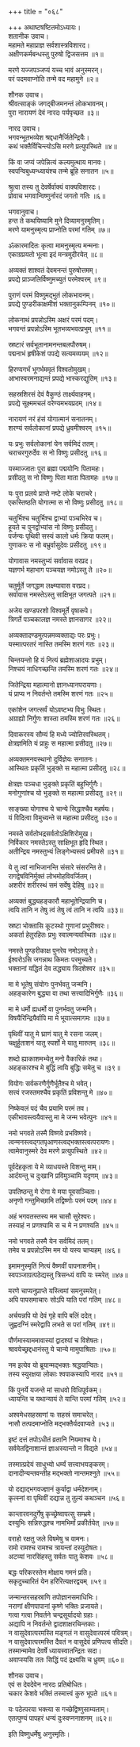 +++
title = "०६८"

+++
अथाष्टषष्टितमोऽध्यायः।  
शतानीक उवाच।  
महामते महाप्राज्ञ सर्वशास्त्रविशारद।  
अक्षीणकर्मबन्धस्तु पुरुषो द्विजसत्तम ॥१॥

मरणे यज्जपञ्जप्यं यच्च भावं अनुस्मरन्।  
परं पदमवाप्नोति तन्मे वद महामुने ॥२॥

शौनक उवाच।  
श्रीवत्साङ्कं जगद्बीजमनन्तं लोकभावनम्।  
पुरा नारायणं देवं नारदः पर्यपृच्छत ॥३॥

नारद उवाच।  
भगवन्भूतभव्येश श्रद्दधानैर्जितेन्द्रियैः।  
कथं भक्तैर्विचिन्त्योऽसि मरणे प्रत्युपस्थिते ॥४॥

किं वा जप्यं जपेन्नित्यं कल्यमुत्थाय मानवः।  
स्वपन्विबुध्यन्ध्यायंश्च तन्मे ब्रूहि सनातन ॥५॥

श्रुत्वा तस्य तु देवर्षेर्वाक्यं वाक्यविशारदः।  
प्रोवाच भगवान्विष्णुर्नारदं जगतो गतिः ॥६॥

भगवानुवाच।  
हन्त ते कथयिष्यामि मुने दिव्यामनुस्मृतिम्।  
मरणे यामनुस्मृत्य प्राप्नोति परमां गतिम् ॥७॥

ॐकारमादितः कृत्वा मामनुस्मृत्य मन्मनाः।  
एकाग्रप्रयतो भूत्वा इदं मन्त्रमुदीरयेत् ॥८॥

अव्यक्तं शाश्वतं देवमनन्तं पुरुषोत्तमम्।  
प्रपद्ये प्राञ्जलिर्विष्णुमच्युतं परमेश्वरम् ॥९॥

पुराणं परमं विष्णुमद्भुतं लोकभावनम्।  
प्रपद्ये पुण्डरीकाक्षमीशं भक्तानुकम्पिनम् ॥१०॥

लोकनाथं प्रपन्नोऽस्मि अक्षरं परमं पदम्।  
भगवन्तं प्रपन्नोऽस्मि भूतभव्यभवत्प्रभुम् ॥११॥

स्रष्टारं सर्वभूतानामनन्तबलपौरुषम्।  
पद्मनाभं हृषीकेशं पपद्ये सत्यमव्ययम् ॥१२॥

हिरण्यगर्भं भूगर्भममृतं विश्वतोमुखम्।  
आभास्वरमनाद्यन्तं प्रपद्ये भास्करद्युतिम् ॥१३॥

सहस्रशिरसं देवं वैकुण्ठं तार्क्ष्यवाहनम्।  
प्रपद्ये सूक्ष्ममचलं वरेण्यमभयप्रदम् ॥१४॥

नारायणं नरं हंसं योगात्मानं सनातनम्।  
शरण्यं सर्वलोकानां प्रपद्ये ध्रुवमीश्वरम् ॥१५॥

यः प्रभुः सर्वलोकानां येन सर्वमिदं ततम्।  
चराचरगुरुर्देवः स नो विष्णुः प्रसीदतु ॥१६॥

यस्माज्जातः पुरा ब्रह्मा पद्मयोनिः पितामहः।  
प्रसीदतु स नो विष्णुः पिता माता पितामहः ॥१७॥

यः पुरा प्रलये प्राप्ते नष्टे लोके चराचरे।  
एकस्तिष्ठति योगात्मा स नो विष्णुः प्रसीदतु ॥१८॥

चतुर्भिश्च चतुर्भिश्च द्वाभ्यां पञ्चभिरेव च।  
हूयते च पुनर्द्वाभ्यांस नो विष्णुः प्रसीदतु।  
पर्जन्यः पृथिवी सस्यं कालो धर्मः क्रिया फलम्।  
गुणाकरः स नो बभ्रुर्वासुदेवः प्रसीदतु ॥१९॥

योगावास नमस्तुभ्यं सर्वावास वरप्रद।  
यज्ञगर्भ महाभाग पञ्चयज्ञ नमोऽस्तु ते ॥२०॥

चतुर्मूर्ते जगद्धाम लक्ष्म्यावास वरप्रद।  
सर्वावास नमस्तेऽस्तु साक्षिभूत जगत्पते ॥२१॥

अजेय खण्डपरशो विश्वमूर्ते वृषाकपे।  
त्रिगर्ते पञ्चकालज्ञ नमस्ते ज्ञानसागर ॥२२॥

अव्यक्तादण्डमुत्पन्नमव्यक्ताद्यः परः प्रभुः।  
यस्मात्परतरं नास्ति तमस्मि शरणं गतः ॥२३॥

चिन्तयन्तो हि यं नित्यं ब्रह्मेशाआदयः प्रभुम्।  
निश्चयं नाधिगच्छन्ति तमस्मि शरणं गतः ॥२४॥

जितेन्द्रिया महात्मानो ज्ञानध्यानपरायणाः।  
यं प्राप्य न निवर्तन्ते तमस्मि शरणं गतः ॥२५॥

एकांशेन जगत्सर्वं योऽवष्टभ्य विभुः स्थितः।  
अग्राह्यो निर्गुणः शास्ता तमस्मि शरणं गतः ॥२६॥

दिवाकरस्य सौम्यं हि मध्ये ज्योतिरवस्थितम्।  
क्षेत्रज्ञमिति यं प्राहुः स महात्मा प्रसीदतु ॥२७॥

अव्यक्तमनवस्थानो दुर्विज्ञेयः सनातनः।  
आस्थितः प्रकृतिं भुङ्क्ते स महात्मा प्रसीदतु ॥२८॥

क्षेत्रज्ञः पञ्चधा भुङ्क्ते प्रकृतिं बहुभिर्गुणैः।  
मनोगुणांश्च यो भुङ्क्ते स महात्मा प्रसीदतु ॥२९॥

साङ्ख्या योगाश्च ये चान्ये सिद्धाश्चैव महर्षयः।  
यं विदित्वा विमुच्यन्ते स महात्मा प्रसीदतु ॥३०॥

नमस्ते सर्वतोभद्रसर्वतोऽक्षिशिरोमुख।  
निर्विकार नमस्तेऽस्तु साक्षिभूत हृदि स्थित।  
अतीन्द्रिय नमस्तुभ्यं लिङ्गेभ्यस्त्वं प्रमीयसे ॥३१॥

ये तु त्वां नाभिजानन्ति संसारे संसरन्ति ते।  
रागद्वेषविनिर्मुक्तं लोभमोहविवर्जितम्।  
अशरीरं शरीरस्थं समं सर्वेषु देहिषु ॥३२॥

अव्यक्तं बुद्ध्यहङ्कारौ महाभूतेन्द्रियाणि च।  
त्वयि तानि न तेषु त्वं तेषु त्वं तानि न त्वयि ॥३३॥

स्रष्टा भोक्तासि कूटस्थो गुणानां प्रभुरीश्वरः।  
अकर्ता हेतुरहितः प्रभुः स्वात्मन्यवस्थितः ॥३४॥

नमस्ते पुण्डरीकाक्ष पुनरेव नमोऽस्तु ते।  
ईश्वरोऽसि जगन्नाथ किमतः परमुच्यते।  
भक्तानां यद्धितं देव तद्ध्याय त्रिदशेश्वर ॥३५॥

मा मे भूतेषु संयोगः पुनर्भवतु जन्मनि।  
अहङ्कारेण बुद्ध्या वा तथा सत्त्वादिभिर्गुणैः ॥३६॥

मा मे धर्मो ह्यधर्मो वा पुनर्भवतु जन्मनि।  
विषयैरिन्द्रियैर्वापि मा मे भूयात्समागमः ॥३७॥

पृथिवीं यातु मे घ्राणं यातु मे रसना जलम्।  
चक्षुर्हुताशनं यातु स्पर्शो मे यातु मारुतम् ॥३८॥

शब्दो ह्याकाशमभ्येतु मनो वैकारिकं तथा।  
अहङ्कारश्च मे बुद्धिं त्वयि बुद्धिः समेतु च ॥३९॥

वियोगः सर्वकरणैर्गुणैर्भूतैश्च मे भवेत्।  
सत्त्वं रजस्तमश्चैव प्रकृतिं प्रविशन्तु मे ॥४०॥

निष्केवलं पदं चैव प्रयामि परमं तव।  
एकीभावस्त्वयैवास्तु मा मे जन्म भवेत्पुनः ॥४१॥

नमो भगवते तस्मै विष्णवे प्रभविष्णवे।  
त्वन्मनस्त्वद्गतपृआणस्त्वद्भक्तस्त्वत्परायणः।  
त्वामेवानुस्मरे देव मरणे प्रत्युपस्थिते ॥४२॥

पूर्वदेहकृता ये मे व्याधयस्ते विशन्तु माम्।  
आर्दयन्तु च दुःखानि प्रविमुञ्चामि यदृणम् ॥४३॥

उपतिष्ठन्तु मे रोगा ये मया पूवसञ्चिताः।  
अनृणो गन्तुमिच्छामि तद्विष्णोः परमं पदम् ॥४४॥

अहं भगवतस्तस्य मम चासौ सुरेश्वरः।  
तस्याहं न प्रणश्यामि स च मे न प्रणश्यति ॥४५॥

नमो भगवते तस्मै येन सर्वमिदं ततम्।  
तमेव च प्रपन्नोऽस्मि मम यो यस्य चाप्यहम् ॥४६॥

इमामनुस्मृतिं नित्यं वैष्णवीं पापनाशनीम्।  
स्वपञ्जाग्रत्पठेद्यस्तु त्रिसन्ध्यं वापि यः स्मरेत् ॥४७॥

मरणे चाप्यनुप्राप्ते यस्त्विमां समनुस्मरेत्।  
अपि पापसमाचारः सोऽपि याति परां गतिम् ॥४८॥

अर्चयन्नपि यो देवं गृहे वापि बलिं ददेत्।  
जुह्वदग्निं स्मरेद्वापि लभते स परां गतिम् ॥४९॥

पौर्णमास्याममावास्यां द्वादश्यां च विशेषतः।  
श्रावयेच्छ्रद्दधानंस्तु ये चान्ये मामुपाश्रिताः ॥५०॥

नम इत्येव यो ब्रूयान्मद्भक्तः श्रद्धयान्वितः।  
तस्य स्युरक्षया लोकाः श्वपाकस्यापि नारद ॥५१॥

किं पुनर्ये यजन्ते मां साधवो विधिपूर्वकम्।  
ध्यायन्ति च यथान्यायं ते यान्ति परमां गतिम् ॥५२॥

अश्वमेधसहस्राणां यः सहस्रं समाचरेत्।  
नासौ तत्पदमाप्नोति मद्भक्तैर्यदवाप्यते ॥५३॥

इष्टं दत्तं तपोऽधीतं व्रतानि नियमाश्च ये।  
सर्वमेतद्विनाशान्तं ज्ञाअस्यान्तो न विद्यते ॥५४॥

तस्मात्प्रदेयं साधुभ्यो धर्म्यं सत्त्वाभयङ्करम्।  
दानादीन्यन्तवन्तीह मद्भक्तो नान्तमश्नुते ॥५५॥

यो दद्याद्भगवज्ज्ञानं कुर्याद्वा धर्मदेशनाम्।  
कृत्स्नां वा पृथिवीं दद्यान्न तु तुल्यं कथञ्चन ॥५६॥

कान्तारवनदुर्गेषु कृच्छ्रेष्वापत्सु सम्भ्रमे।  
दस्युभिः सन्निरुद्धश्च नामभिर्मां प्रकीर्तयेत् ॥५७॥

वराहो रक्षतु जले विषमेषु च वामनः।  
रामो रामश्च रामश्च त्रायन्तां दस्युदोषतः।  
अटव्यां नारसिंहस्तु सर्वतः पातु केशवः ॥५८॥

बद्धः परिकरस्तेन मोक्षाय गमनं प्रति।  
सकृदुच्चारितं येन हरिरित्यक्षरद्वयम् ॥५९॥

जन्मान्तरसहस्राणि तपोज्ञानसमाधिभिः।  
नराणां क्षीणपापानां कृष्णे भक्तिः प्रजायते।  
गत्वा गत्वा निवर्तने चन्द्रसूर्यादयो ग्रहाः।  
अद्यापि न निवर्तन्ते द्वादशाक्षरचिन्तकाः।  
न वासुदेवात्परमस्ति मङ्गलं न वासुदेवात्परमं पवित्रम्।  
न वासुदेवात्परमस्ति दैवतं न वासुदेवं प्रणिपत्य सीदति।  
तस्मान्मामेव देवर्षे ध्यायस्वातन्द्रितः सदा।  
अवाप्स्यसि ततः सिद्धिं पदं द्रक्ष्यसि च ध्रुवम् ॥६०॥

शौनक उवाच।  
एवं स देवदेवेन नारदः प्रतिबोधितः।  
चकार केशवे भक्तिं तस्मात्त्वं कुरु भूपते ॥६१॥

यः पठेत्परया भक्त्या स गच्छेद्विष्णुसाम्यताम्।  
एतत्पुण्यं पापहरं धन्यं दुःस्वप्ननाशनम् ॥६२॥

इति विष्णुधर्मेषु अनुस्मृतिः।  
